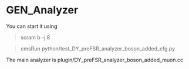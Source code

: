 # GEN_Analyzer
You can start it using 

>scram b -j 8


>cmsRun python/test_DY_preFSR_analyzer_boson_added_cfg.py

The main analyzer is
plugin/DY_preFSR_analyzer_boson_added_muon.cc

